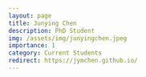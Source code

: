 ```yaml
---
layout: page
title: Junying Chen
description: PhD Student
img: /assets/img/junyingchen.jpeg
importance: 1
category: Current Students
redirect: https://jymchen.github.io/
---
```

